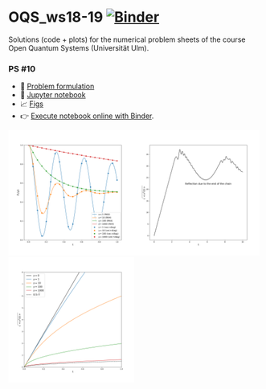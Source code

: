 # OQS_ws18-19 [![Binder](https://mybinder.org/badge_logo.svg)](https://mybinder.org/v2/gh/iyanmv/OQS_ws18-19/master)

Solutions (code + plots) for the numerical problem sheets of the course Open Quantum Systems (Universität Ulm).


### PS #10

* :loudspeaker: [Problem formulation](https://github.com/iyanmv/OQS_ws18-19/blob/master/PS10/problem_sheet10.pdf)
* :notebook: [Jupyter notebook](https://github.com/iyanmv/OQS_ws18-19/blob/master/PS10/PS10.ipynb)
* :chart_with_upwards_trend: [Figs](https://github.com/iyanmv/OQS_ws18-19/tree/master/PS10/Figs)
* :point_right: [Execute notebook online with Binder](https://mybinder.org/v2/gh/iyanmv/OQS_ws18-19/master?filepath=PS10%2FPS10.ipynb).

<img src="https://github.com/iyanmv/OQS_ws18-19/blob/master/PS10/Figs/PS10_22b_RK4vsDiag_P.png" width="250" height="250"><img src="https://github.com/iyanmv/OQS_ws18-19/blob/master/PS10/Figs/PS10_23a_mean_sq_dis_reflection.png" width="250" height="250"><img src="https://github.com/iyanmv/OQS_ws18-19/blob/master/PS10/Figs/PS10_23b_mean_sq_dis.png" width="250" height="250">
